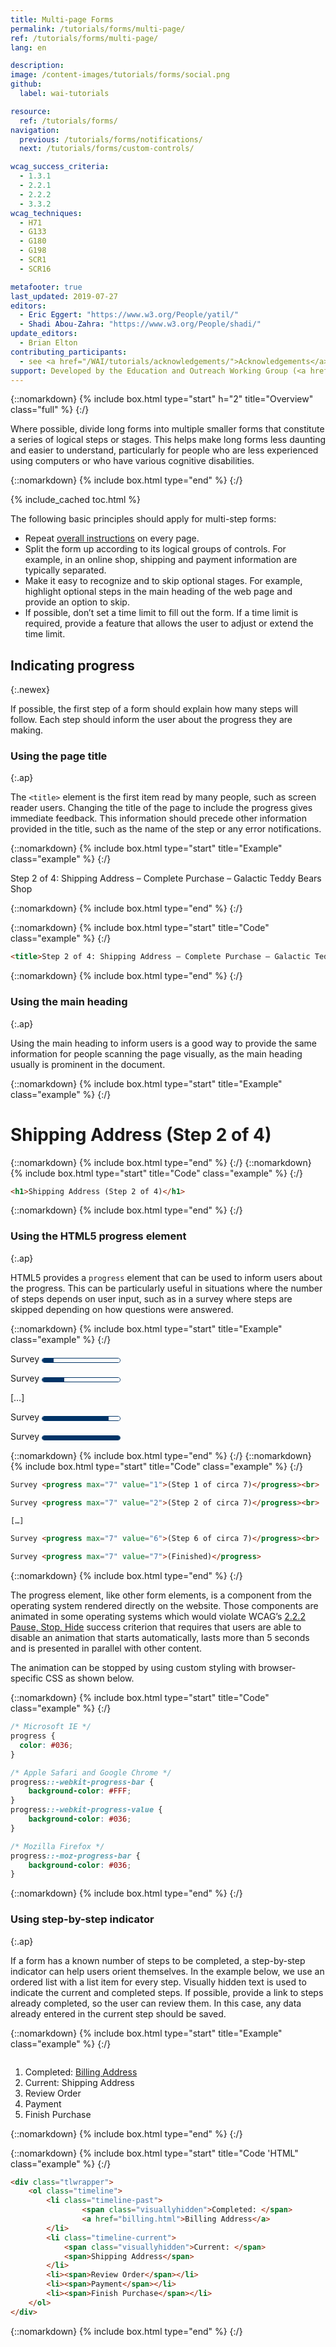 ```yaml
---
title: Multi-page Forms
permalink: /tutorials/forms/multi-page/
ref: /tutorials/forms/multi-page/
lang: en

description:
image: /content-images/tutorials/forms/social.png
github:
  label: wai-tutorials

resource:
  ref: /tutorials/forms/
navigation:
  previous: /tutorials/forms/notifications/
  next: /tutorials/forms/custom-controls/

wcag_success_criteria:
  - 1.3.1
  - 2.2.1
  - 2.2.2
  - 3.3.2
wcag_techniques:
  - H71
  - G133
  - G180
  - G198
  - SCR1
  - SCR16

metafooter: true
last_updated: 2019-07-27
editors:
  - Eric Eggert: "https://www.w3.org/People/yatil/"
  - Shadi Abou-Zahra: "https://www.w3.org/People/shadi/"
update_editors:
  - Brian Elton
contributing_participants:
  - see <a href="/WAI/tutorials/acknowledgements/">Acknowledgements</a>
support: Developed by the Education and Outreach Working Group (<a href="https://www.w3.org/groups/wg/eowg">EOWG</a>). Developed with support from the <a href="https://www.w3.org/WAI/ACT/">WAI-ACT project</a>, co-funded by the <strong>European Commission <abbr title="Information Society Technologies">IST</abbr> Programme</strong>.
---
```


{::nomarkdown}
{% include box.html type="start" h="2" title="Overview" class="full" %}
{:/}

Where possible, divide long forms into multiple smaller forms that constitute a series of logical steps or stages. This helps make long forms less daunting and easier to understand, particularly for people who are less experienced using computers or who have various cognitive disabilities.

{::nomarkdown}
{% include box.html type="end" %}
{:/}

{% include_cached toc.html %}

The following basic principles should apply for multi-step forms:

- Repeat [overall instructions](/tutorials/forms/instructions/#overall-instructions) on every page.
- Split the form up according to its logical groups of controls. For example, in an online shop, shipping and payment information are typically separated.
- Make it easy to recognize and to skip optional stages. For example, highlight optional steps in the main heading of the web page and provide an option to skip.
- If possible, don’t set a time limit to fill out the form. If a time limit is required, provide a feature that allows the user to adjust or extend the time limit.

## Indicating progress
{:.newex}

If possible, the first step of a form should explain how many steps will follow. Each step should inform the user about the progress they are making.

### Using the page title
{:.ap}

The `<title>` element is the first item read by many people, such as screen reader users. Changing the title of the page to include the progress gives immediate feedback. This information should precede other information provided in the title, such as the name of the step or any error notifications.

{::nomarkdown}
{% include box.html type="start" title="Example" class="example" %}
{:/}

Step 2 of 4: Shipping Address – Complete Purchase – Galactic Teddy Bears Shop

{::nomarkdown}
{% include box.html type="end" %}
{:/}

{::nomarkdown}
{% include box.html type="start" title="Code" class="example" %}
{:/}

~~~ html
<title>Step 2 of 4: Shipping Address – Complete Purchase – Galactic Teddy Bears Shop</title>
~~~

{::nomarkdown}
{% include box.html type="end" %}
{:/}

### Using the main heading
{:.ap}

Using the main heading to inform users is a good way to provide the same information for people scanning the page visually, as the main heading usually is prominent in the document.

{::nomarkdown}
{% include box.html type="start" title="Example" class="example" %}
{:/}

<h1 role="presentation">Shipping Address (Step 2 of 4)</h1>

{::nomarkdown}
{% include box.html type="end" %}
{:/}
{::nomarkdown}
{% include box.html type="start" title="Code" class="example" %}
{:/}

~~~ html
<h1>Shipping Address (Step 2 of 4)</h1>
~~~

{::nomarkdown}
{% include box.html type="end" %}
{:/}

### Using the HTML5 progress element
{:.ap}

HTML5 provides a `progress` element that can be used to inform users about the progress. This can be particularly useful in situations where the number of steps depends on user input, such as in a survey where steps are skipped depending on how questions were answered.

{::nomarkdown}
{% include box.html type="start" title="Example" class="example" %}
{:/}

Survey <progress max="7" value="1">(Step 1 of circa 7)</progress><br>

Survey <progress max="7" value="2">(Step 2 of circa 7)</progress><br>

[…]

Survey <progress max="7" value="6">(Step 6 of circa 7)</progress><br>

Survey <progress max="7" value="7">(Finished)</progress>

<style>
progress {
  color: #036;
  font-size: .6em;
  line-height: 1.5em;
  text-indent: .5em;
  width: 15em;
  height: 1em;
  border: 1px solid #036;
  border-radius: 1em;
  background: #fff;
  overflow:hidden;
}

progress::-webkit-progress-bar {
	background-color:#FFF;
}
progress::-webkit-progress-value {
	background-color: #036;
}
progress::-moz-progress-bar {
	background-color:#036;
}
</style>

{::nomarkdown}
{% include box.html type="end" %}
{:/}
{::nomarkdown}
{% include box.html type="start" title="Code" class="example" %}
{:/}

~~~ html
Survey <progress max="7" value="1">(Step 1 of circa 7)</progress><br>

Survey <progress max="7" value="2">(Step 2 of circa 7)</progress><br>

[…]

Survey <progress max="7" value="6">(Step 6 of circa 7)</progress><br>

Survey <progress max="7" value="7">(Finished)</progress>
~~~

{::nomarkdown}
{% include box.html type="end" %}
{:/}

The progress element, like other form elements, is a component from the operating system rendered directly on the website. Those components are animated in some operating systems which would violate WCAG’s [2.2.2 Pause, Stop, Hide](https://www.w3.org/WAI/WCAG21/quickref/#pause-stop-hide) success criterion that requires that users are able to disable an animation that starts automatically, lasts more than 5 seconds and is presented in parallel with other content.

The animation can be stopped by using custom styling with browser-specific CSS as shown below.

{::nomarkdown}
{% include box.html type="start" title="Code" class="example" %}
{:/}

~~~ css
/* Microsoft IE */
progress {
  color: #036;
}

/* Apple Safari and Google Chrome */
progress::-webkit-progress-bar {
	background-color: #FFF;
}
progress::-webkit-progress-value {
	background-color: #036;
}

/* Mozilla Firefox */
progress::-moz-progress-bar {
	background-color: #036;
}
~~~

{::nomarkdown}
{% include box.html type="end" %}
{:/}

### Using step-by-step indicator
{:.ap}

If a form has a known number of steps to be completed, a step-by-step indicator can help users orient themselves. In the example below, we use an ordered list with a list item for every step. Visually hidden text is used to indicate the current and completed steps. If possible, provide a link to steps already completed, so the user can review them. In this case, any data already entered in the current step should be saved.

{::nomarkdown}
{% include box.html type="start" title="Example" class="example" %}
{:/}
<div class="tlwrapper">
	<ol class="timeline">
		<li class="timeline-past">
				<span class="visuallyhidden">Completed: </span>
				<a href="billing.html">Billing Address</a>
		</li>
		<li class="timeline-current">
			<span class="visuallyhidden">Current: </span>
			<span>Shipping Address</span>
		</li>
		<li><span>Review Order</span></li>
		<li><span>Payment</span></li>
		<li><span>Finish Purchase</span></li>
	</ol>
</div>
<style>
.tlwrapper {
	display:table;
	width: 100%;
}

.timeline {
	display: table-row;
	counter-reset: timeline;
}

.timeline li {
	display: table-cell;
	width: 20%;
	counter-increment: timeline;
	list-style: none;
	text-align: center;
	padding: .25em .5em;
	overflow:hidden;
	position: relative;
	background-color: #fff;
	padding-left: 25px;
	white-space: nowrap;
}

.timeline li:first-child {
	padding-left: 0;
}

.timeline li:after {
	left: 0;
	top: 50%;
	border: solid transparent;
	content: " ";
	height: 0;
	width: 0;
	position: absolute;
	pointer-events: none;
	border-color: rgba(151, 204, 237, 0);
	border-left-color: #ccc;
	border-width: 20px;
	margin-top: -20px;
}

.timeline li:first-child:after {
	display: none;
}

.timeline li a, .timeline li > span {
	z-index: 100;
	position: relative;
	display: block;
	color: #555;
}

.timeline li a:before, .timeline li > span:before {
	display: inline-block;
	color: #555;
	content: counter(timeline);
	background-color: none;
	border: 3px solid #555;
	margin-right:.25em;
	border-radius: 5px;
	padding: 0 .25em;
}

.timeline li.timeline-current > span, .timeline li.timeline-current a {
	color: #036;
	font-weight: bold;
}

.timeline li.timeline-current > span:before {
	color: #fff;
	background-color: #036;
	border-color: #036;
}

.timeline li.timeline-past {
	background-color: #ccc;
}

.timeline li.timeline-past a:before {
	color: green;
	content: "\2713";
	background-color: #fff;
	border-color: green;
}

.timeline li.timeline-past a:hover:before,
.timeline li.timeline-past a:focus:before {
	background-color: green;
	color: #fff;
}
</style>
{::nomarkdown}
{% include box.html type="end" %}
{:/}

{::nomarkdown}
{% include box.html type="start" title="Code 'HTML" class="example" %}
{:/}

~~~html
<div class="tlwrapper">
	<ol class="timeline">
		<li class="timeline-past">
				<span class="visuallyhidden">Completed: </span>
				<a href="billing.html">Billing Address</a>
		</li>
		<li class="timeline-current">
			<span class="visuallyhidden">Current: </span>
			<span>Shipping Address</span>
		</li>
		<li><span>Review Order</span></li>
		<li><span>Payment</span></li>
		<li><span>Finish Purchase</span></li>
	</ol>
</div>
~~~

{::nomarkdown}
{% include box.html type="end" %}
{:/}
